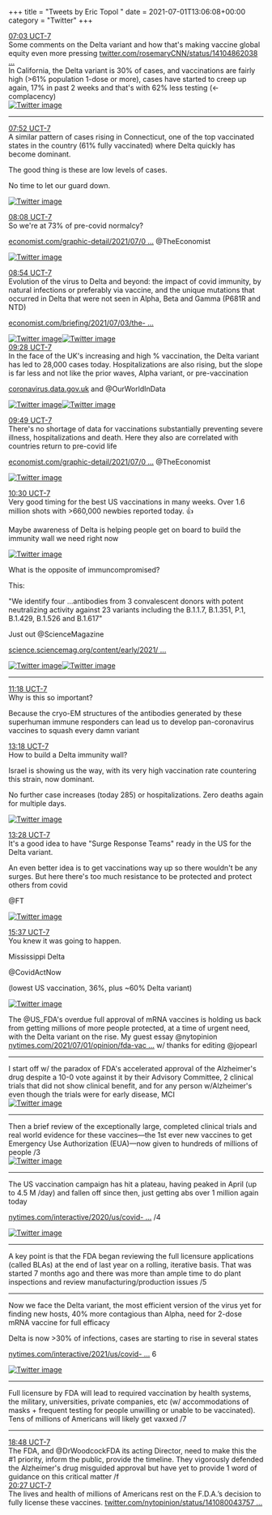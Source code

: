 +++
title = "Tweets by Eric Topol " 
date = 2021-07-01T13:06:08+00:00
category = "Twitter"
+++
<div class="tweet"> 
<div class="profile"> 
<a href="https://twitter.com/erictopol/status/1410599877713678350" target="_blank" rel="noreferer">07:03 UCT-7</a> 
</div> 
<div class="content"> 
Some comments on the Delta variant and how that's making vaccine global equity even more pressing <a href="https://twitter.com/rosemaryCNN/status/1410486203825152003" target="_blank" rel="noreferer">twitter.com/rosemaryCNN/status/14104862038 ...</a> 
</div> 
</div> 
<div class="thread"> 
<div class="thread-content"> 
In California, the Delta variant is 30% of cases, and vaccinations are fairly high  (&gt;61% population 1-dose or more), cases have started to creep up again, 17% in past 2 weeks and that's with 62% less testing (&lt;-complacency) </div> 
<a href="/twitter/erictopol/images/E5NvySNVUA8Ew3x.jpg"  ><img src="/twitter/erictopol/images/E5NvySNVUA8Ew3x.jpg" alt="Twitter image" ></img></a><hr><div class="profile"> 
<a href="https://twitter.com/erictopol/status/1410612209969889281" target="_blank" rel="noreferer">07:52 UCT-7</a> 
</div> 
<div class="content"> 
A similar pattern of cases rising in Connecticut, one of the top vaccinated states in the country (61% fully vaccinated) where Delta quickly has become dominant.

The good thing is these are low levels of cases. 

No time to let our guard down. </div> 
<a href="/twitter/erictopol/images/E5N_M4cVgAs61PQ.jpg"  ><img src="/twitter/erictopol/images/E5N_M4cVgAs61PQ.jpg" alt="Twitter image" ></img></a></div> 
<div class="tweet"> 
<div class="profile"> 
<a href="https://twitter.com/erictopol/status/1410616339161513989" target="_blank" rel="noreferer">08:08 UCT-7</a> 
</div> 
<div class="content"> 
So we're at 73% of pre-covid normalcy?

<a href="https://www.economist.com/graphic-detail/2021/07/03/our-normalcy-index-shows-life-is-halfway-back-to-pre-covid-norms" target="_blank" rel="noreferer">economist.com/graphic-detail/2021/07/0 ...</a> 
 @TheEconomist </div> 
<a href="/twitter/erictopol/images/E5OD6HrVoBEER6R.jpg"  ><img src="/twitter/erictopol/images/E5OD6HrVoBEER6R.jpg" alt="Twitter image" ></img></a></div> 
<div class="tweet"> 
<div class="profile"> 
<a href="https://twitter.com/erictopol/status/1410628006998024193" target="_blank" rel="noreferer">08:54 UCT-7</a> 
</div> 
<div class="content"> 
Evolution of the virus to Delta and beyond: the impact of covid  immunity,  by natural infections or preferably via vaccine, and the unique mutations that occurred in Delta  that were not seen in Alpha, Beta and Gamma (P681R and NTD)

<a href="https://www.economist.com/briefing/2021/07/03/the-new-variants-of-sars-cov-2-are-much-more-dangerous-to-the-unvaccinated" target="_blank" rel="noreferer">economist.com/briefing/2021/07/03/the- ...</a> 
 </div> 
<a href="/twitter/erictopol/images/E5ONym4VUAM8nIy.png"  ><img src="/twitter/erictopol/images/E5ONym4VUAM8nIy.png" alt="Twitter image" ></img></a><a href="/twitter/erictopol/images/E5ON11fVoAEjp80.png"  ><img src="/twitter/erictopol/images/E5ON11fVoAEjp80.png" alt="Twitter image" ></img></a></div> 
<div class="tweet"> 
<div class="profile"> 
<a href="https://twitter.com/erictopol/status/1410636517983227909" target="_blank" rel="noreferer">09:28 UCT-7</a> 
</div> 
<div class="content"> 
In the face of the UK's increasing and high % vaccination, the Delta variant has led to 28,000 cases today. Hospitalizations are also rising, but the slope is far less and not like the prior waves, Alpha variant, or pre-vaccination

<a href="https://coronavirus.data.gov.uk" target="_blank" rel="noreferer">coronavirus.data.gov.uk</a> 
  and @OurWorldInData </div> 
<a href="/twitter/erictopol/images/E5OVgXGVcAEuQK_.jpg"  ><img src="/twitter/erictopol/images/E5OVgXGVcAEuQK_.jpg" alt="Twitter image" ></img></a><a href="/twitter/erictopol/images/E5OViRjVcAAd8SY.jpg"  ><img src="/twitter/erictopol/images/E5OViRjVcAAd8SY.jpg" alt="Twitter image" ></img></a></div> 
<div class="tweet"> 
<div class="profile"> 
<a href="https://twitter.com/erictopol/status/1410641802281979906" target="_blank" rel="noreferer">09:49 UCT-7</a> 
</div> 
<div class="content"> 
There's no shortage of data for vaccinations substantially preventing severe illness, hospitalizations and death.  Here they also are correlated with countries return to pre-covid life

<a href="https://www.economist.com/graphic-detail/2021/07/03/our-normalcy-index-shows-life-is-halfway-back-to-pre-covid-norms" target="_blank" rel="noreferer">economist.com/graphic-detail/2021/07/0 ...</a> 
 @TheEconomist </div> 
<a href="/twitter/erictopol/images/E5ObNS6VEAU6RpJ.jpg"  ><img src="/twitter/erictopol/images/E5ObNS6VEAU6RpJ.jpg" alt="Twitter image" ></img></a></div> 
<div class="tweet"> 
<div class="profile"> 
<a href="https://twitter.com/erictopol/status/1410652030226485254" target="_blank" rel="noreferer">10:30 UCT-7</a> 
</div> 
<div class="content"> 
Very good timing for the best US vaccinations in many weeks. Over 1.6 million shots with &gt;660,000 newbies reported today. 👍

Maybe awareness of Delta is helping people get on board to build the immunity wall we need right now </div> 
<a href="/twitter/erictopol/images/E5OjocFUUAMTika.jpg"  ><img src="/twitter/erictopol/images/E5OjocFUUAMTika.jpg" alt="Twitter image" ></img></a></div> 
<div class="thread"> 
<div class="thread-content"> 
What is the opposite of immuncompromised?

This:

"We identify four ...antibodies from 3 convalescent donors with potent neutralizing activity against 23 variants including the B.1.1.7, B.1.351, P.1, B.1.429, B.1.526 and B.1.617"

Just out @ScienceMagazine 

<a href="https://science.sciencemag.org/content/early/2021/06/30/science.abh1766" target="_blank" rel="noreferer">science.sciencemag.org/content/early/2021/ ...</a> 
 </div> 
<a href="/twitter/erictopol/images/E5Oufm8VEAc6rgh.png"  ><img src="/twitter/erictopol/images/E5Oufm8VEAc6rgh.png" alt="Twitter image" ></img></a><a href="/twitter/erictopol/images/E5OuiqBVoAMw4EL.jpg"  ><img src="/twitter/erictopol/images/E5OuiqBVoAMw4EL.jpg" alt="Twitter image" ></img></a><hr><div class="profile"> 
<a href="https://twitter.com/erictopol/status/1410664064318001152" target="_blank" rel="noreferer">11:18 UCT-7</a> 
</div> 
<div class="content"> 
Why is this so important?

Because the cryo-EM structures of the antibodies generated by these superhuman immune responders can lead us to develop pan-coronavirus vaccines to squash every damn variant</div> 
</div> 
<div class="tweet"> 
<div class="profile"> 
<a href="https://twitter.com/erictopol/status/1410694245346734082" target="_blank" rel="noreferer">13:18 UCT-7</a> 
</div> 
<div class="content"> 
How to build a Delta immunity wall?

Israel is showing us the way, with its very high vaccination rate countering this strain, now dominant. 

No further case increases (today 285) or hospitalizations. Zero deaths again for multiple days. </div> 
<a href="/twitter/erictopol/images/E5PKXd9VcAASRdg.jpg"  ><img src="/twitter/erictopol/images/E5PKXd9VcAASRdg.jpg" alt="Twitter image" ></img></a></div> 
<div class="tweet"> 
<div class="profile"> 
<a href="https://twitter.com/erictopol/status/1410696960453996549" target="_blank" rel="noreferer">13:28 UCT-7</a> 
</div> 
<div class="content"> 
It's a good idea to have "Surge Response Teams" ready in the US for the Delta variant. 

An even better idea is to get vaccinations way up so there wouldn't be any surges. But here there's too much resistance to be protected and protect others from covid

@FT </div> 
<a href="/twitter/erictopol/images/E5PMqzPVcAITBKb.jpg"  ><img src="/twitter/erictopol/images/E5PMqzPVcAITBKb.jpg" alt="Twitter image" ></img></a></div> 
<div class="tweet"> 
<div class="profile"> 
<a href="https://twitter.com/erictopol/status/1410729332494913541" target="_blank" rel="noreferer">15:37 UCT-7</a> 
</div> 
<div class="content"> 
You knew it was going to happen.

Mississippi Delta

@CovidActNow 

(lowest US vaccination, 36%, plus ~60% Delta variant) </div> 
<a href="/twitter/erictopol/images/E5Pp7bgVUAMirD7.jpg"  ><img src="/twitter/erictopol/images/E5Pp7bgVUAMirD7.jpg" alt="Twitter image" ></img></a></div> 
<div class="thread"> 
<div class="thread-content"> 
The @US_FDA's overdue full approval of mRNA vaccines is holding us back from getting millions of more people protected, at a time of urgent need, with the Delta variant on the rise. My guest essay @nytopinion <a href="https://www.nytimes.com/2021/07/01/opinion/fda-vaccines-full-approval.html" target="_blank" rel="noreferer">nytimes.com/2021/07/01/opinion/fda-vac ...</a> 
 w/ thanks for editing @jopearl</div> 
<hr><div class="thread-content"> 
I start off w/ the paradox of FDA's  accelerated approval of the Alzheimer's drug despite a 10-0 vote against it by their Advisory Committee, 2 clinical trials that did not show clinical benefit, and for any person w/Alzheimer's even though the trials were for early disease, MCI </div> 
<a href="/twitter/erictopol/images/E5QOZXmVUAMBQnv.jpg"  ><img src="/twitter/erictopol/images/E5QOZXmVUAMBQnv.jpg" alt="Twitter image" ></img></a><hr><div class="thread-content"> 
Then a brief review of the exceptionally large, completed clinical trials and real world evidence for these vaccines—the 1st ever new vaccines to get Emergency Use Authorization (EUA)—now given to hundreds of millions of people /3 </div> 
<a href="/twitter/erictopol/images/E5QQCevVgAIIKoJ.jpg"  ><img src="/twitter/erictopol/images/E5QQCevVgAIIKoJ.jpg" alt="Twitter image" ></img></a><hr><div class="thread-content"> 
The US vaccination campaign has hit a plateau, having peaked in April (up to 4.5 M /day) and fallen off since then, just getting abs over 1 million again today

<a href="https://www.nytimes.com/interactive/2020/us/covid-19-vaccine-doses.html" target="_blank" rel="noreferer">nytimes.com/interactive/2020/us/covid- ...</a> 
 /4 </div> 
<a href="/twitter/erictopol/images/E5QQ5S7VEAIuGkw.jpg"  ><img src="/twitter/erictopol/images/E5QQ5S7VEAIuGkw.jpg" alt="Twitter image" ></img></a><hr><div class="thread-content"> 
A key point is that the FDA began reviewing the full licensure applications (called BLAs) at the end of last year on a rolling, iterative basis. That was started 7 months ago and there was more than ample time to do plant inspections and review manufacturing/production issues /5</div> 
<hr><div class="thread-content"> 
Now we face the Delta variant, the most efficient version of the virus yet for finding new hosts, 40% more contagious than Alpha, need for 2-dose mRNA vaccine for full efficacy

Delta is now &gt;30% of infections, cases are starting to rise in several states

<a href="https://www.nytimes.com/interactive/2021/us/covid-cases.html" target="_blank" rel="noreferer">nytimes.com/interactive/2021/us/covid- ...</a> 
 6 </div> 
<a href="/twitter/erictopol/images/E5QTTkHUcAEntOK.jpg"  ><img src="/twitter/erictopol/images/E5QTTkHUcAEntOK.jpg" alt="Twitter image" ></img></a><hr><div class="thread-content"> 
Full licensure by FDA will lead to required vaccination by health systems, the military, universities, private companies, etc (w/ accommodations of masks + frequent testing for people unwilling or unable to be vaccinated). Tens of millions of Americans will likely get vaxxed /7</div> 
<hr><div class="profile"> 
<a href="https://twitter.com/erictopol/status/1410777379165724679" target="_blank" rel="noreferer">18:48 UCT-7</a> 
</div> 
<div class="content"> 
The FDA, and @DrWoodcockFDA its acting Director, need to make this the #1 priority, inform the public, provide the timeline. They vigorously defended the Alzheimer's drug misguided approval but have yet to provide 1 word of guidance on this critical matter /f</div> 
</div> 
<div class="tweet"> 
<div class="profile"> 
<a href="https://twitter.com/erictopol/status/1410802213086134279" target="_blank" rel="noreferer">20:27 UCT-7</a> 
</div> 
<div class="content"> 
The lives and health of millions of Americans rest on the F.D.A.’s decision to fully license these vaccines. <a href="https://twitter.com/nytopinion/status/1410800437570244609" target="_blank" rel="noreferer">twitter.com/nytopinion/status/141080043757 ...</a> 
</div> 
</div> 


